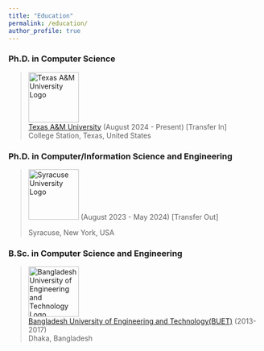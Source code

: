```yaml
---
title: "Education"
permalink: /education/
author_profile: true
---
```


### Ph.D. in Computer Science
> [<img src="https://upload.wikimedia.org/wikipedia/commons/thumb/e/ee/Texas_A%26M_University_logo.svg/1246px-Texas_A%26M_University_logo.svg.png"  alt="Texas A&M University Logo" width="100px" height="100px">](https://www.tamu.edu/) <br>
> [Texas A&M University](https://www.tamu.edu/) (August 2024 - Present) [Transfer In] <br>
> College Station, Texas, United States

### Ph.D. in Computer/Information Science and Engineering
> [<img src="https://upload.wikimedia.org/wikipedia/commons/4/49/Syracuse_Orange_logo.svg" alt="Syracuse University Logo" width="100px" height="100px">](https://www.syracuse.edu/) (August 2023 - May 2024) [Transfer Out] <br>
> 
> Syracuse, New York, USA

### B.Sc. in Computer Science and Engineering
> [<img src="https://upload.wikimedia.org/wikipedia/en/d/da/BUET_LOGO.svg" alt="Bangladesh University of Engineering and Technology Logo" width="100px" height="100px">](https://buet.ac.bd) <br>
> [Bangladesh University of Engineering and Technology(BUET)](https://buet.ac.bd) (2013- 2017) <br>
> Dhaka, Bangladesh